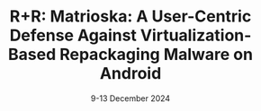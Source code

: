 ---
title: "R+R: Matrioska: A User-Centric Defense Against Virtualization-Based Repackaging Malware on Android"
collection: publications
category: Conferences
date: 9-13 December 2024
venue: 'Proceedings of the Annual Computer Security Applications Conference (ACSAC 2024), 9-13 December 2024, Hawaii, USA'
paperurl: ''
--- 